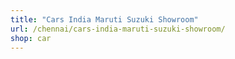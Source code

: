 ```yaml
---
title: "Cars India Maruti Suzuki Showroom"
url: /chennai/cars-india-maruti-suzuki-showroom/
shop: car
---
```

